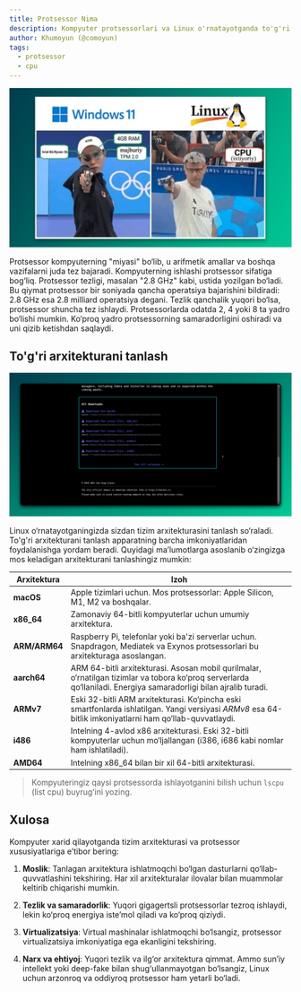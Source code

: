 ```yaml
---
title: Protsessor Nima
description: Kompyuter protsessorlari va Linux o'rnatayotganda to'g'ri arxitekturani tanlash
author: Khumoyun (@comoyun)
tags:
  - protsessor
  - cpu
---
```

![man-meme](../images/processor-meme.png)

Protsessor kompyuterning "miyasi" bo‘lib, u arifmetik amallar va boshqa vazifalarni juda tez bajaradi. Kompyuterning ishlashi protsessor sifatiga bog‘liq. Protsessor tezligi, masalan "2.8 GHz" kabi, ustida yozilgan bo‘ladi. Bu qiymat protsessor bir soniyada qancha operatsiya bajarishini bildiradi: 2.8 GHz esa 2.8 milliard operatsiya degani. Tezlik qanchalik yuqori bo‘lsa, protsessor shuncha tez ishlaydi. Protsessorlarda odatda 2, 4 yoki 8 ta yadro bo‘lishi mumkin. Ko‘proq yadro protsessorning samaradorligini oshiradi va uni qizib ketishdan saqlaydi.

## To'g'ri arxitekturani tanlash

![man-meme](../images/architecture-options.png)

Linux o‘rnatayotganingizda sizdan tizim arxitekturasini tanlash so‘raladi. To'g'ri arxitekturani tanlash apparatning barcha imkoniyatlaridan foydalanishga yordam beradi. Quyidagi ma’lumotlarga asoslanib o‘zingizga mos keladigan arxitekturani tanlashingiz mumkin:

| **Arxitektura** | **Izoh**                                                                                                                                                           |
| --------------- | ------------------------------------------------------------------------------------------------------------------------------------------------------------------ |
| **macOS**       | Apple tizimlari uchun. Mos protsessorlar: Apple Silicon, M1, M2 va boshqalar.                                                                                      |
| **x86_64**      | Zamonaviy 64-bitli kompyuterlar uchun umumiy arxitektura.                                                                                                          |
| **ARM/ARM64**   | Raspberry Pi, telefonlar yoki ba'zi serverlar uchun. Snapdragon, Mediatek va Exynos protsessorlari bu arxitekturaga asoslangan.                                    |
| **aarch64**     | ARM 64-bitli arxitekturasi. Asosan mobil qurilmalar, o‘rnatilgan tizimlar va tobora ko‘proq serverlarda qo‘llaniladi. Energiya samaradorligi bilan ajralib turadi. |
| **ARMv7**       | Eski 32-bitli ARM arxitekturasi. Ko‘pincha eski smartfonlarda ishlatilgan. Yangi versiyasi *ARMv8* esa 64-bitlik imkoniyatlarni ham qo‘llab-quvvatlaydi.           |
| **i486**        | Intelning 4-avlod x86 arxitekturasi. Eski 32-bitli kompyuterlar uchun mo‘ljallangan (i386, i686 kabi nomlar ham ishlatiladi).                                      |
| **AMD64**       | Intelning x86_64 bilan bir xil 64-bitli arxitekturasi.                                                                                                             |

>Kompyuteringiz qaysi protsessorda ishlayotganini bilish uchun `lscpu` (list cpu) buyrug‘ini yozing.

## Xulosa

Kompyuter xarid qilayotganda tizim arxitekturasi va protsessor xususiyatlariga e’tibor bering:

1. **Moslik**: Tanlagan arxitektura ishlatmoqchi bo‘lgan dasturlarni qo‘llab-quvvatlashini tekshiring. Har xil arxitekturalar ilovalar bilan muammolar keltirib chiqarishi mumkin.

2. **Tezlik va samaradorlik**: Yuqori gigagertsli protsessorlar tezroq ishlaydi, lekin ko‘proq energiya iste’mol qiladi va ko‘proq qiziydi.

3. **Virtualizatsiya**: Virtual mashinalar ishlatmoqchi bo‘lsangiz, protsessor virtualizatsiya imkoniyatiga ega ekanligini tekshiring.

4. **Narx va ehtiyoj**: Yuqori tezlik va ilg‘or arxitektura qimmat. Ammo sun’iy intellekt yoki deep-fake bilan shug‘ullanmayotgan bo‘lsangiz, Linux uchun arzonroq va oddiyroq protsessor ham yetarli bo‘ladi.

